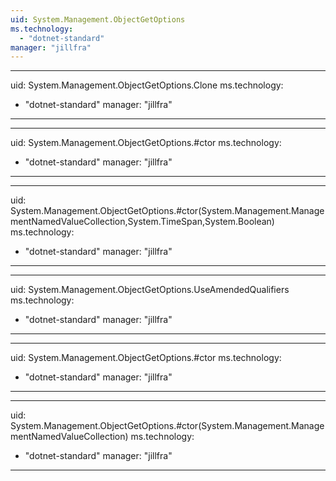 ```yaml
---
uid: System.Management.ObjectGetOptions
ms.technology: 
  - "dotnet-standard"
manager: "jillfra"
---
```


---
uid: System.Management.ObjectGetOptions.Clone
ms.technology: 
  - "dotnet-standard"
manager: "jillfra"
---

---
uid: System.Management.ObjectGetOptions.#ctor
ms.technology: 
  - "dotnet-standard"
manager: "jillfra"
---

---
uid: System.Management.ObjectGetOptions.#ctor(System.Management.ManagementNamedValueCollection,System.TimeSpan,System.Boolean)
ms.technology: 
  - "dotnet-standard"
manager: "jillfra"
---

---
uid: System.Management.ObjectGetOptions.UseAmendedQualifiers
ms.technology: 
  - "dotnet-standard"
manager: "jillfra"
---

---
uid: System.Management.ObjectGetOptions.#ctor
ms.technology: 
  - "dotnet-standard"
manager: "jillfra"
---

---
uid: System.Management.ObjectGetOptions.#ctor(System.Management.ManagementNamedValueCollection)
ms.technology: 
  - "dotnet-standard"
manager: "jillfra"
---
